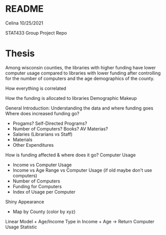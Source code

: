 README
================
Celina
10/25/2021

STAT433 Group Project Repo

# Thesis 

Among wisconsin counties, the libraries with higher funding have lower 
computer usage compared to libraries with lower funding after controlling for 
the number of computers and the age demographics of the county. 

How everything is correlated 

How the funding is allocated to libraries 
Demographic Makeup

General Introduction: Understanding the data and where funding goes
Where does increased funding go?
- Progams? Self-Directed Programs?
- Number of Computers? Books? AV Materias? 
- Salaries (Librarians vs Staff) 
- Materials 
- Other Expenditures 

How is funding affected & where does it go?
Computer Usage 
- Income vs Computer Usage
- Income vs Age Range vs Computer Usage (if old maybe don't use computers) 
- Number of Computers 
- Funding for Computers 
- Index of Usage per Computer 

Shiny Appearance 
- Map by County (color by xyz) 

Linear Model + Age/Income 
Type in Income + Age -> Return Computer Usage Statistic 


  
	
	
	
	

